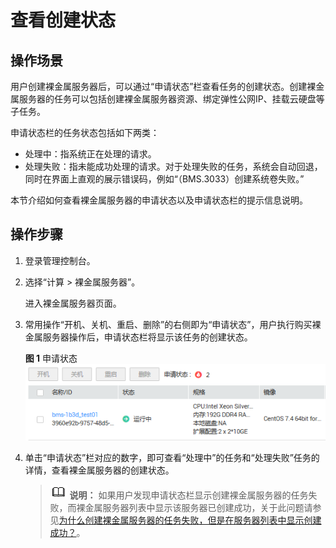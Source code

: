 # 查看创建状态<a name="bms_umn_0008"></a>

## 操作场景<a name="section49701611171023"></a>

用户创建裸金属服务器后，可以通过“申请状态”栏查看任务的创建状态。创建裸金属服务器的任务可以包括创建裸金属服务器资源、绑定弹性公网IP、挂载云硬盘等子任务。

申请状态栏的任务状态包括如下两类：

-   处理中：指系统正在处理的请求。
-   处理失败：指未能成功处理的请求。对于处理失败的任务，系统会自动回退，同时在界面上直观的展示错误码，例如“（BMS.3033）创建系统卷失败。”

本节介绍如何查看裸金属服务器的申请状态以及申请状态栏的提示信息说明。

## 操作步骤<a name="section40936232171845"></a>

1.  登录管理控制台。
2.  选择“计算 \> 裸金属服务器”。

    进入裸金属服务器页面。

3.  常用操作“开机、关机、重启、删除”的右侧即为“申请状态”，用户执行购买裸金属服务器操作后，申请状态栏将显示该任务的创建状态。

    **图 1**  申请状态<a name="fig1852313458263"></a>  
    ![](figures/申请状态.png "申请状态")

4.  单击“申请状态”栏对应的数字，即可查看“处理中”的任务和“处理失败”任务的详情，查看裸金属服务器的创建状态。

    >![](public_sys-resources/icon-note.gif) **说明：** 
    >如果用户发现申请状态栏显示创建裸金属服务器的任务失败，而裸金属服务器列表中显示该服务器已创建成功，关于此问题请参见[为什么创建裸金属服务器的任务失败，但是在服务器列表中显示创建成功？](https://support.huaweicloud.com/bms_faq/bms_faq_0019.html)。


